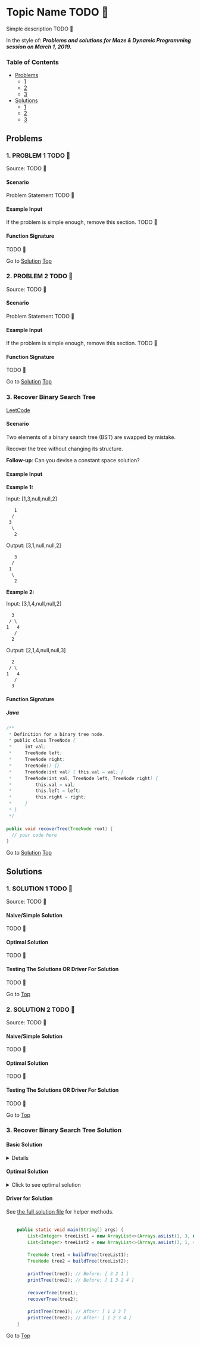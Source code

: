 <!-- Don't remove -->
<a name="top"/>

# Topic Name TODO :bug:

Simple description TODO :bug:

In the style of:
***Problems and solutions for Maze & Dynamic Programming session on March 1, 2019.***

### Table of Contents

* [Problems](#problems)
  * [1](#p1)
  * [2](#p2)
  * [3](#p3)
* [Solutions](#solutions)
  * [1](#s1)
  * [2](#s2)
  * [3](#s3)

<!-- Don't remove -->
<a name="problems"/>

## Problems

<a name="p1"/>

### 1. PROBLEM 1 TODO :bug:

Source: TODO :bug:

#### Scenario

Problem Statement TODO :bug:

#### Example Input

If the problem is simple enough, remove this section. TODO :bug:

#### Function Signature

TODO :bug:

<!-- Don't remove -->
Go to [Solution](#s1)   [Top](#top)

<!-- Don't remove -->
<a name="p2"/>

### 2. PROBLEM 2 TODO :bug:

Source: TODO :bug:

#### Scenario

Problem Statement TODO :bug:

#### Example Input

If the problem is simple enough, remove this section. TODO :bug:

#### Function Signature

TODO :bug:

<!-- Don't remove -->
Go to [Solution](#s2)   [Top](#top)

<!-- Don't remove -->
<a name="p3"/>

### 3. Recover Binary Search Tree

[LeetCode](https://leetcode.com/problems/recover-binary-search-tree/)

#### Scenario

Two elements of a binary search tree (BST) are swapped by mistake.

Recover the tree without changing its structure.

**Follow-up**: Can you devise a constant space solution?

#### Example Input

**Example 1:**


Input: [1,3,null,null,2]

```
   1
  /
 3
  \
   2
```

Output: [3,1,null,null,2]

```
   3
  /
 1
  \
   2
```

**Example 2:**

Input: [3,1,4,null,null,2]

```
  3
 / \
1   4
   /
  2
```

Output: [2,1,4,null,null,3]

```
  2
 / \
1   4
   /
  3
```

#### Function Signature

##### Java

```java
/**
 * Definition for a binary tree node.
 * public class TreeNode {
 *     int val;
 *     TreeNode left;
 *     TreeNode right;
 *     TreeNode() {}
 *     TreeNode(int val) { this.val = val; }
 *     TreeNode(int val, TreeNode left, TreeNode right) {
 *         this.val = val;
 *         this.left = left;
 *         this.right = right;
 *     }
 * }
 */

public void recoverTree(TreeNode root) {
  // your code here
}

```

<!-- Don't remove -->
Go to [Solution](#s3)   [Top](#top)

<!-- Don't remove -->
<a name="solutions"/>

## Solutions

<!-- Don't remove -->
<a name="s1"/>

### 1. SOLUTION 1 TODO :bug:

Source: TODO :bug:

#### Naive/Simple Solution

TODO :bug:

#### Optimal Solution

TODO :bug:

#### Testing The Solutions OR Driver For Solution

TODO :bug:

<!-- Don't remove -->
Go to [Top](#top)

<!-- Don't remove -->
<a name="s2"/>

### 2. SOLUTION 2 TODO :bug:

Source: TODO :bug:

#### Naive/Simple Solution

TODO :bug:

#### Optimal Solution

TODO :bug:

#### Testing The Solutions OR Driver For Solution

TODO :bug:

<!-- Don't remove -->
Go to [Top](#top)

<!-- Don't remove -->
<a name="s3"/>

### 3. Recover Binary Search Tree Solution

#### Basic Solution 

<details>
<summary>Click to see basic solution</summary>

##### Algorithm Overview

The key idea behind this problem is using the properties of the inorder traversal of a binary search tree to identify the nodes that you must fix.

1. Create an inorder traversal of the tree. This will be an almost sorted list.
2. Find two nodes in the almost sorted list that are not in sorted order.
3. Traverse the tree and fix the nodes that are not in sorted order.

##### Complexity Analysis

* ***Time Complexity***: `O(N)`

    * `O(N)` - Inorder traversal of a binary search tree
    * `O(N)` - Finding the swapped nodes (in the worst case)
    * `O(N)` - Fixing the swapped nodes

* ***Space Complexity***: `O(N)`

    * `O(N)` - Space occupied by the call stack during the recursive traversals of the binary tree. In the worst case, `O(N)` when the binary tree is a degenerate tree.
    * `O(N)` - Space used to store the inorder traversal


<details>
<summary>Click to see basic solution</summary>

```java
    // Recursive inorder traversal with O(n) space
    public static void inorderTraversal(TreeNode root, List<Integer> nodes) {
        if (root != null) {
            inorderTraversal(root.left, nodes);
            nodes.add(root.val);
            inorderTraversal(root.right, nodes);
        }
    }

    // Helper method that finds the first two values
    // that are not in ascending order
    public static int[] findSwappedValues(List<Integer> values) {
        int length = values.size();
        int first = -1;
        int second = -1;
        for (int i = 0; i < length - 1; i++) {
            if (values.get(i + 1) < values.get(i)) {
                if (first == -1) {
                    first = values.get(i);
                    second = values.get(i + 1);
                } else {
                    second = values.get(i + 1);
                    break;
                }
            }
        }
        return new int[]{first, second};
    }

    // Helper method that finds the nodes that have the given values
    // and swaps their values
    public static void fixSwaps(TreeNode root, int fixes, int first, int second) {
        if (root != null) {
            if (root.val == first || root.val == second) {
                if (root.val == first) {
                    root.val = second;
                } else {
                    root.val = first;
                }
                if (--fixes == 0) return;
            }
            fixSwaps(root.left, fixes, first, second);
            fixSwaps(root.right, fixes, first, second);
        }
    }

    public static void recoverTree(TreeNode root) {
        List<Integer> nodes = new ArrayList<>();
        inorderTraversal(root, nodes);
        int[] swapped = findSwappedValues(nodes);
        fixSwaps(root, 2, swapped[0], swapped[1]);
    }

```

</details>


</details>


#### Optimal Solution

<details>

<summary>Click to see optimal solution</summary>

##### Algorithm Overview

**Inorder Traversal + Swap Detection in One Pass**

Instead of building the inorder traversal list and traversing that list to find the swapped nodes, we can combine these steps to traverse the tree and find the swapped nodes in one pass.
While performing the inorder traversal, we can compare the previous node to the current node that we are visiting.
If we find a node that is not smaller than the previous node, the node must be a swapped node. 


**Morris Traversal** 

This answers the follow-up question: Can you solve this using `O(1)` space?

Normally, with inorder traversal, you traverse the left subtree, then you visit the current node, then you traverse the right subtree.

You normally must use recursion or a stack is used so:

* You know when the left subtree has been fully visited
* You can revisit the left subtree's parent node and traverse the right subtree

Morris traversal gets around this by setting a link between a node that has a left subtree and its ***inorder predecessor***.
The inorder predecessor is the node that occurs immediately before a node in an inorder traversal.
It also happens to be the last node that is visited when you're done traversing a node's left subtree.

We can take advantage of this property to always have a "portal" back to a parent node without needing to store nodes in a stack of some kind, whether it be the call stack or an stack that you create.

![Morris example 1](./images/del_pred.png)


**Finding Inorder Predecessor Pseudocode**

```
current = root
predecessor = null
while current exists
  # Take one step left
  predecessor = root.left
  while predecessor.right exists
    # Morris traversal modification:
    # Check if we have a link to the parent node
    if predecessor.right is root
      break
    # Otherwise, go as far right as possible
    predecessor = predecessor.right

```


![Morris example 2](./images/morris-example.png)

**Morris Traversal Pseudocode**
```
current = root
while current exists
  if current->left doesn't exist
    # If there is no left subtree, no need to look for predecessor
    visit(current)
    current = current.right
  else
    # Before visiting left subtree, find predecessor
    predecessor = findInorderPredecessor(current)
    if predecessor.right doesn't exist
      predecessor.right = current  # Link predecessor to parent node
      current = current.left       # Visit left subtree
    else
      predecessor.right = null    # Predecessor link already exists
      visit(current)
      current = current.right     # Visit right subtree (no more left subtree to visit)
```


See [this YouTube video](https://www.youtube.com/watch?v=wGXB9OWhPTg) for a more detailed step-by-step explanation of Morris inorder traversal.

Also see [this Google Slides presentation](https://docs.google.com/presentation/d/11GWAeUN0ckP7yjHrQkIB0WT9ZUhDBSa-WR0VsPU38fg/edit#slide=id.g61bfb572cf_0_214) to see another example of stepping through a binary tree with Morris inorder traversal.


##### Complexity Analysis

* ***Time Complexity***: `O(N)`

    * O(N) - Every node must be visited at least once during the traversal
    * O(N) - In the worst case, every node is visited again while searching for an inorder predecessor, in the case of a degenerate tree
  
* ***Space Complexity***: `O(1)`

    * No new data structures are created. Only pointers are used.


<details>
<summary>Click to see Morris traversal solution</summary>

```java

// Helper method for swapping the values of two nodes
public void swap(TreeNode a, TreeNode b) {
  int temp = a.val;
  a.val = b.val;
  b.val = temp;
}

public void recoverTree(TreeNode root) {
  TreeNode first = null;
  TreeNode second = null;
  TreeNode predecessor = null; // For Morris traversal
  TreeNode previous = null;    // For finding the swapped nodes

  while (root != null) {
    if (root.left != null) {
      // Find inorder predecessor of root
      predecessor = root.left;
      while (predecessor.right != null && predecessor.right != root) {
        predecessor = predecessor.right;
      }
      // If there is no link to the parent node
      // Create one, then visit the left subtree
      if (predecessor.right == null) {
        predecessor.right = root;
        root = root.left;
      } else {
        // Link already exists. We're done with the left subtree

        // Check to see if this node is swapped
        if (previous != null && root.val < previous.val) {
          second = root;
          if (first == null) first = previous;
        }
        previous = root;          // Save this node for swap comparison

        predecessor.right = null; // Break the existing link
        root = root.right;        // Go to the right subtree
      }
    } else {
      // No left subtree. No need to check for predecessors. Just go right.
      
      // Check to see if this node is swapped
      if (previous != null && root.val < previous.val) {
        second = root;
         if (first == null) first = previous;
      }
      previous = root;          // Save this node for swap comparison
      
      root = root.right; // Go to the right subtree
    }
  }
  // We are done traversing through the tree.
  // We can swap the nodes now.
  swap(first, second);
}

```

</details>

</details>


#### Driver for Solution

See [the full solution file](./recover_bst/java/Solution.java) for helper methods.

```java

    public static void main(String[] args) {
        List<Integer> treeList1 = new ArrayList<>(Arrays.asList(1, 3, null, null, 2));
        List<Integer> treeList2 = new ArrayList<>(Arrays.asList(3, 1, 4, null, null, 2));

        TreeNode tree1 = buildTree(treeList1);
        TreeNode tree2 = buildTree(treeList2);

        printTree(tree1); // Before: [ 3 2 1 ]
        printTree(tree2); // Before: [ 1 3 2 4 ]

        recoverTree(tree1);
        recoverTree(tree2);

        printTree(tree1); // After: [ 1 2 3 ]
        printTree(tree2); // After: [ 1 2 3 4 ]
    }

```


<!-- Don't remove -->
Go to [Top](#top)
